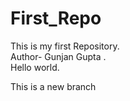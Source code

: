 # First_Repo
This is my first Repository.
<br>
Author- Gunjan Gupta .
<br>
Hello world.
<p>This is a new branch</p>
